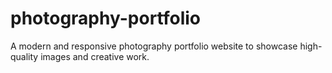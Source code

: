 # photography-portfolio
A modern and responsive photography portfolio website to showcase high-quality images and creative work.
